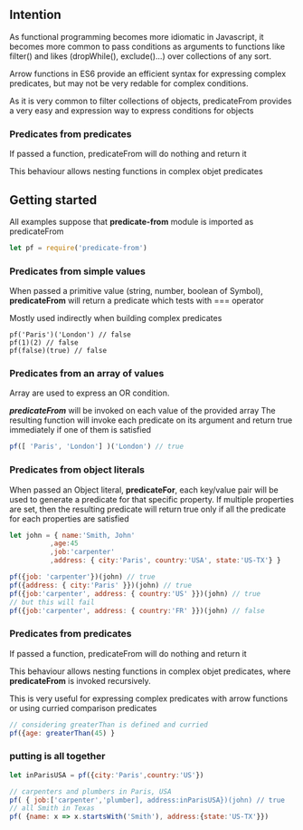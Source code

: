 
## Intention

As functional programming becomes more idiomatic in Javascript, it becomes
more common to pass conditions as arguments to functions like filter() and likes (dropWhile(), exclude()...)
over collections of any sort.

Arrow functions in ES6 provide an efficient syntax for expressing complex predicates,
but may not be very redable for complex conditions.

As it is very common to filter collections of objects, predicateFrom provides a very
easy and expression way to express conditions for objects

### Predicates from predicates
If passed a function, predicateFrom will do nothing and return it 

This behaviour allows nesting functions in complex objet predicates 


## Getting started

All examples suppose that **predicate-from** module is imported as predicateFrom
``` Javascript
let pf = require('predicate-from')
```

### Predicates from simple values
When passed a primitive value (string, number, boolean of Symbol), **predicateFrom**
will return a predicate which tests with === operator

Mostly used indirectly when building complex predicates
```
pf('Paris')('London') // false
pf(1)(2) // false
pf(false)(true) // false
```


### Predicates from an array of values
Array are used to express an OR condition. 

***predicateFrom*** will be invoked on each value of the provided array
The resulting function will invoke each predicate on its argument and return
true immediately if one of them is satisfied
``` Javascript
pf([ 'Paris', 'London'] )('London') // true
```

### Predicates from object literals
When passed an Object literal, **predicateFor**, each key/value pair
will be used to generate a predicate for that specific property.
If multiple properties are set, then the resulting predicate will return true only
if all the predicate for each properties are satisfied

``` Javascript
let john = { name:'Smith, John'
          ,age:45
          ,job:'carpenter'
          ,address: { city:'Paris', country:'USA', state:'US-TX'} }

pf({job: 'carpenter'})(john) // true
pf({address: { city:'Paris' }})(john) // true
pf({job:'carpenter', address: { country:'US' }})(john) // true
// but this will fail
pf({job:'carpenter', address: { country:'FR' }})(john) // false
```

### Predicates from predicates
If passed a function, predicateFrom will do nothing and return it 

This behaviour allows nesting functions in complex objet predicates, where
**predicateFrom** is invoked recursively.

This is very useful for expressing complex predicates with arrow functions
or using curried comparison predicates

``` Javascript
// considering greaterThan is defined and curried
pf({age: greaterThan(45) }
```


### putting is all together
``` Javascript
let inParisUSA = pf({city:'Paris',country:'US'})

// carpenters and plumbers in Paris, USA
pf( { job:['carpenter','plumber], address:inParisUSA})(john) // true
// all Smith in Texas
pf( {name: x => x.startsWith('Smith'), address:{state:'US-TX'}})
``` 
